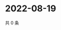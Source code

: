 # 2022-08-19

共 0 条

<!-- BEGIN WEIBO -->
<!-- 最后更新时间 Fri Aug 19 2022 21:38:14 GMT+0800 (China Standard Time) -->

<!-- END WEIBO -->
